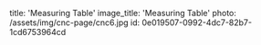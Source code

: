 title: 'Measuring Table'
image_title: 'Measuring Table'
photo: /assets/img/cnc-page/cnc6.jpg
id: 0e019507-0992-4dc7-82b7-1cd6753964cd
